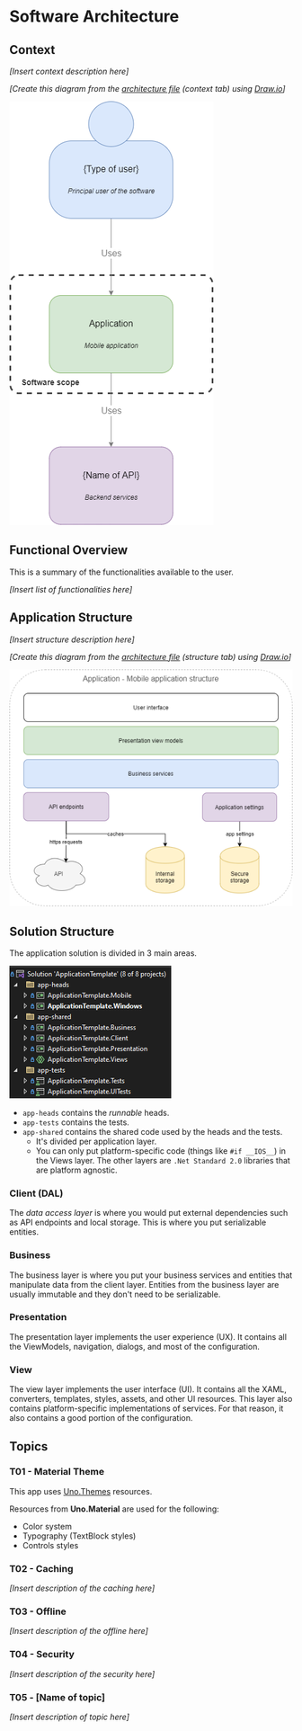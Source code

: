 ﻿# Software Architecture

## Context

_[Insert context description here]_

_[Create this diagram from the [architecture file](diagrams/architecture.drawio) (context tab) using [Draw.io](https://www.draw.io/)]_

![Context diagram](diagrams/architecture-context.png)

## Functional Overview

This is a summary of the functionalities available to the user.

_[Insert list of functionalities here]_

## Application Structure

_[Insert structure description here]_

_[Create this diagram from the [architecture file](diagrams/architecture.drawio) (structure tab) using [Draw.io](https://www.draw.io/)]_

![Structure diagram](diagrams/architecture-structure.png)

## Solution Structure

The application solution is divided in 3 main areas.

![Solution diagram](diagrams/solution-structure.png)

- `app-heads` contains the _runnable_ heads.
- `app-tests` contains the tests.
- `app-shared` contains the shared code used by the heads and the tests.
  - It's divided per application layer.
  - You can only put platform-specific code (things like `#if __IOS__`) in the Views layer.
  The other layers are `.Net Standard 2.0` libraries that are platform agnostic.

### Client (DAL)
The _data access layer_ is where you would put external dependencies such as API endpoints and local storage.
This is where you put serializable entities.

### Business
The business layer is where you put your business services and entities that manipulate data from the client layer.
Entities from the business layer are usually immutable and they don't need to be serializable.

### Presentation
The presentation layer implements the user experience (UX).
It contains all the ViewModels, navigation, dialogs, and most of the configuration.

### View
The view layer implements the user interface (UI).
It contains all the XAML, converters, templates, styles, assets, and other UI resources.
This layer also contains platform-specific implementations of services.
For that reason, it also contains a good portion of the configuration.

## Topics

### T01 - Material Theme

This app uses [Uno.Themes](https://github.com/unoplatform/Uno.Themes) resources.

Resources from **Uno.Material** are used for the following:
- Color system
- Typography (TextBlock styles)
- Controls styles

### T02 - Caching

_[Insert description of the caching here]_

### T03 - Offline

_[Insert description of the offline here]_

### T04 - Security

_[Insert description of the security here]_

### T05 - [Name of topic]

_[Insert description of topic here]_
